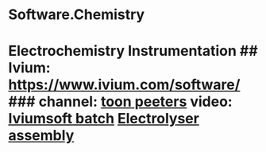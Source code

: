 # Software.Chemistry
# Electrochemistry Instrumentation ## Ivium: https://www.ivium.com/software/ ### channel: [toon peeters](https://www.youtube.com/channel/UCiu-AmjV7j7P7vB12LvvopQ) video: [Iviumsoft batch](https://youtu.be/WESblOgm3HM) [Electrolyser assembly](https://youtu.be/5ZXQmHEJq5w)
